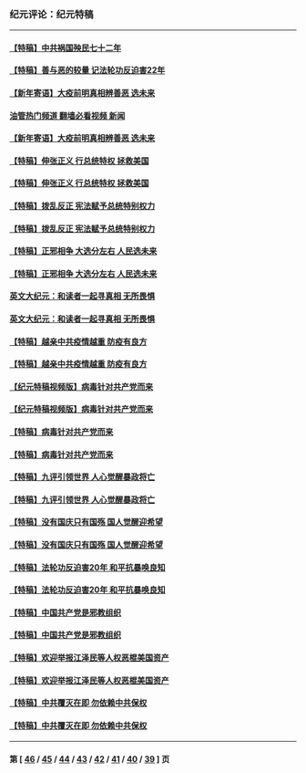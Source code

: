 ### 纪元评论：纪元特稿
---
#### [【特稿】中共祸国殃民七十二年](../../pages/nsc424/n13272607.md?11010330) 
#### [【特稿】善与恶的较量 记法轮功反迫害22年](../../pages/nsc424/n13086597.md?11010330) 
#### [【新年寄语】大疫前明真相辨善恶 选未来](../../pages/nsc424/n12660855.md?11010330) 
#### [油管热门频道 翻墙必看视频 新闻](ok?11010330)
#### [【新年寄语】大疫前明真相辨善恶 选未来](../../pages/nsc424/n12660855.md?11010330) 
#### [【特稿】伸张正义 行总统特权 拯救美国](../../pages/nsc424/n12616806.md?11010330) 
#### [【特稿】伸张正义 行总统特权 拯救美国](../../pages/nsc424/n12616806.md?11010330) 
#### [【特稿】拨乱反正 宪法赋予总统特别权力](../../pages/nsc424/n12598306.md?11010330) 
#### [【特稿】拨乱反正 宪法赋予总统特别权力](../../pages/nsc424/n12598306.md?11010330) 
#### [【特稿】正邪相争 大选分左右 人民选未来](../../pages/nsc424/n12545208.md?11010330) 
#### [【特稿】正邪相争 大选分左右 人民选未来](../../pages/nsc424/n12545208.md?11010330) 
#### [英文大纪元：和读者一起寻真相 无所畏惧](../../pages/nsc424/n12542027.md?11010330) 
#### [英文大纪元：和读者一起寻真相 无所畏惧](../../pages/nsc424/n12542027.md?11010330) 
#### [【特稿】越亲中共疫情越重 防疫有良方](../../pages/nsc424/n12042989.md?11010330) 
#### [【特稿】越亲中共疫情越重 防疫有良方](../../pages/nsc424/n12042989.md?11010330) 
#### [【纪元特稿视频版】病毒针对共产党而来](../../pages/nsc424/n11977328.md?11010330) 
#### [【纪元特稿视频版】病毒针对共产党而来](../../pages/nsc424/n11977328.md?11010330) 
#### [【特稿】病毒针对共产党而来](../../pages/nsc424/n11928818.md?11010330) 
#### [【特稿】病毒针对共产党而来](../../pages/nsc424/n11928818.md?11010330) 
#### [【特稿】九评引领世界 人心觉醒暴政将亡](../../pages/nsc424/n11660496.md?11010330) 
#### [【特稿】九评引领世界 人心觉醒暴政将亡](../../pages/nsc424/n11660496.md?11010330) 
#### [【特稿】没有国庆只有国殇 国人觉醒迎希望](../../pages/nsc424/n11549354.md?11010330) 
#### [【特稿】没有国庆只有国殇 国人觉醒迎希望](../../pages/nsc424/n11549354.md?11010330) 
#### [【特稿】法轮功反迫害20年 和平抗暴唤良知](../../pages/nsc424/n11389135.md?11010330) 
#### [【特稿】法轮功反迫害20年 和平抗暴唤良知](../../pages/nsc424/n11389135.md?11010330) 
#### [【特稿】中国共产党是邪教组织](../../pages/nsc424/n11355551.md?11010330) 
#### [【特稿】中国共产党是邪教组织](../../pages/nsc424/n11355551.md?11010330) 
#### [【特稿】欢迎举报江泽民等人权恶棍美国资产](../../pages/nsc424/n11303040.md?11010330) 
#### [【特稿】欢迎举报江泽民等人权恶棍美国资产](../../pages/nsc424/n11303040.md?11010330) 
#### [【特稿】中共覆灭在即 勿依赖中共保权](../../pages/nsc424/n11278510.md?11010330) 
#### [【特稿】中共覆灭在即 勿依赖中共保权](../../pages/nsc424/n11278510.md?11010330) 

---
#### 第 [ [46](./46.md?11010330) / [45](./45.md?11010330) / [44](./44.md?11010330) / [43](./43.md?11010330) / [42](./42.md?11010330) / [41](./41.md?11010330) / [40](./40.md?11010330) / [39](./39.md?11010330) ] 页
